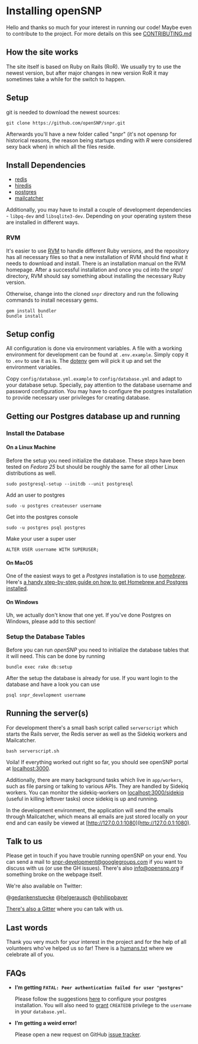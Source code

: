 # Installing openSNP

Hello and thanks so much for your interest in running our code! Maybe even to
contribute to the project. For more details on this see
[CONTRIBUTING.md](https://github.com/openSNP/snpr/blob/master/CONTRIBUTING.md)

## How the site works

The site itself is based on Ruby on Rails (RoR). We usually try to use the
newest version, but after major changes in new version RoR it may sometimes take
a while for the switch to happen.

## Setup

git is needed to download the newest sources:

```
git clone https://github.com/openSNP/snpr.git
```

Afterwards you'll have a new folder called "snpr" (it's not opensnp for
historical reasons, the reason being startups ending with *R* were considered
sexy back when) in which all the files reside.

## Install Dependencies

- [redis](http://redis.io/)
- [hiredis](https://github.com/redis/hiredis)
- [postgres](http://www.postgresql.org/)
- [mailcatcher](https://mailcatcher.me/)

Additionally, you may have to install a couple of development dependencies - `libpq-dev`
and `libsqlite3-dev`. Depending on your operating system these are installed in
different ways.

### RVM

It's easier to use [RVM](https://rvm.io/)  to handle different Ruby versions,
and the repository has all necessary files so that a new installation of RVM
should find what it needs to download and install. There is an installation
manual on the RVM homepage. After a successful installation and once you cd into
the snpr/ directory, RVM should say something about installing the necessary
Ruby version.

Otherwise, change into the cloned `snpr` directory and run the following
commands to install necessary gems.

```
gem install bundler
bundle install
```

## Setup config

All configuration is done via environment variables. A file with a
working environment for development can be found at `.env.example`.
Simply copy it to `.env` to use it as is. The
[dotenv](https://github.com/bkeepers/dotenv) gem will pick it up
and set the environment variables.

Copy `config/database.yml.example` to `config/database.yml` and adapt to your
database setup. Specially, pay attention to the database username and password
configuration. You may have to configure the postgres installation to provide
necessary user privileges for creating database.

## Getting our Postgres database up and running

### Install the Database

#### On a Linux Machine

Before the setup you need initialize the database. These steps have been tested on *Fedora 25* but should be roughly the same for all other Linux distributions as well.

```
sudo postgresql-setup --initdb --unit postgresql
```
Add an user to postgres
```
sudo -u postgres createuser username
```
Get into the postgres console
```
sudo -u postgres psql postgres
```
Make your user a super user
```
ALTER USER username WITH SUPERUSER;
```
#### On MacOS
One of the easiest ways to get a *Postgres* installation is to use [*homebrew*](https://brew.sh/). Here's [a handy step-by-step guide on how to get Homebrew and Postgres installed](https://www.codementor.io/devops/tutorial/getting-started-postgresql-server-mac-osx). 

#### On Windows
Uh, we actually don't know that one yet. If you've done Postgres on Windows, please add to this section!

### Setup the Database Tables
Before you can run *openSNP* you need to initialize the database tables that it will need. This can be done by running

```
bundle exec rake db:setup
```
After the setup the database is already for use.
If you want login to the database and have a look you can use
```
psql snpr_development username
```

## Running the server(s)

For development there's a small bash script called `serverscript` which starts
the Rails server, the Redis server as well as the Sidekiq workers and
Mailcatcher.

```
bash serverscript.sh
```

Voila! If everything worked out right so far, you should see openSNP portal at
[localhost:3000](http://localhost:3000).

Additionally, there are many background tasks which live in `app/workers`, such as
file parsing or talking to various APIs. They are handled by Sidekiq workers.
You can monitor the sidekiq-workers on
[localhost:3000/sidekiq](http://localhost:3000/sidekiq) (useful in killing
leftover tasks) once sidekiq is up and running.

In the development environment, the application will send the emails through
Mailcatcher, which means all emails are just stored locally on your end and can
easily be viewed at [http://127.0.0.1:1080](http://127.0.0.1:1080).

## Talk to us

Please get in touch if you have trouble running openSNP on your end. You can
send a mail to snpr-development@googlegroups.com if you want to discuss with us
(or use the GH issues). There's also info@opensnp.org if something broke on the
webpage itself.

We're also available on Twitter:

@[gedankenstuecke](https://twitter.com/gedankenstuecke)
@[helgerausch](https://twitter.com/helgerausch)
@[philippbayer](https://twitter.com/philippbayer)

[There's also a Gitter](https://gitter.im/openSNP/snpr) where you can talk with us.

## Last words

Thank you very much for your interest in the project and for the help of all
volunteers who've helped us so far! There is a [humans.txt](public/humans.txt)
where we celebrate all of you.

## FAQs

* **I’m getting `FATAL: Peer authentication failed for user "postgres"`**

    Please follow the suggestions
    [here](http://stackoverflow.com/questions/18664074/getting-error-peer-authentication-failed-for-user-postgres-when-trying-to-ge)
    to configure your postgres installation. You will also need to [grant](http://dba.stackexchange.com/questions/33285/granting-a-user-account-permission-to-create-databases-in-postgresql)
    `CREATEDB` privilege to the `username` in your `database.yml`.

* **I’m getting a weird error!**

    Please open a new request on GitHub [issue tracker](https://github.com/openSNP/snpr/issues).
